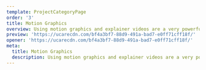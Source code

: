 ```yaml
---
template: ProjectCategoryPage
order: '3'
title: Motion Graphics
overview: Using motion graphics and explainer videos are a very powerful way to convey a message because they are fun and engaging to your client if they are made right. We have made a lot of them. Check out below!
preview: 'https://ucarecdn.com/bf4a3bf7-88d9-491a-bad7-e0ff71cff18f/'
opener: 'https://ucarecdn.com/bf4a3bf7-88d9-491a-bad7-e0ff71cff18f/'
meta:
  title: Motion Graphics
  description: Using motion graphics and explainer videos are a very powerful way to convey a message because they are fun and engaging to your client if they are made right. We have made a lot of them. Check out below!
---
```

